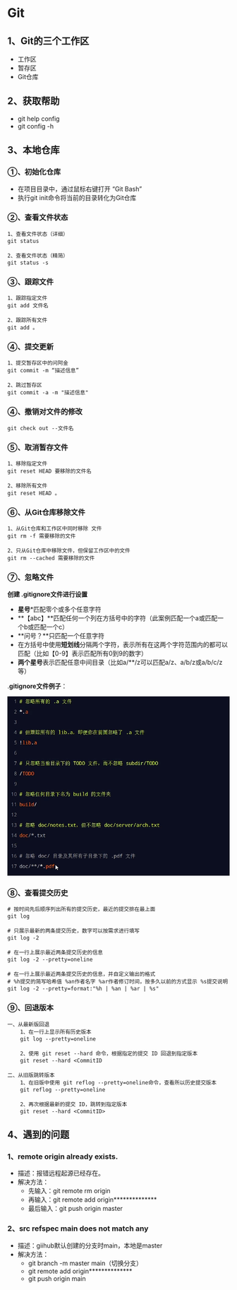 # Git

## 1、Git的三个工作区

- 工作区
- 暂存区
- Git仓库

## 2、获取帮助

- git help config
- git config -h

## 3、本地仓库

### ①、初始化仓库

- 在项目目录中，通过鼠标右键打开 “Git Bash”
- 执行git init命令将当前的目录转化为Git仓库

### ②、查看文件状态

```
1、查看文件状态（详细）
git status

2、查看文件状态（精简）
git status -s
```

### ③、跟踪文件

```
1、跟踪指定文件
git add 文件名

2、跟踪所有文件
git add 。
```

### ④、提交更新

```
1、提交暂存区中的问阿金
git commit -m “描述信息”

2、跳过暂存区
git commit -a -m "描述信息"
```

### ④、撤销对文件的修改

```
git check out --文件名
```

### ⑤、取消暂存文件

```
1、移除指定文件
git reset HEAD 要移除的文件名

2、移除所有文件
git reset HEAD 。
```

### ⑥、从Git仓库移除文件

```
1、从Git仓库和工作区中同时移除 文件
git rm -f 需要移除的文件

2、只从Git仓库中移除文件，但保留工作区中的文件
git rm --cached 需要移除的文件
```

### ⑦、忽略文件

**创建 .gitignore文件进行设置**

- **星号***匹配零个或多个任意字符
- **【abc】**匹配任何一个列在方括号中的字符（此案例匹配一个a或匹配一个b或匹配一个c）
- **问号？**只匹配一个任意字符
- 在方括号中使用**短划线**分隔两个字符，表示所有在这两个字符范围内的都可以匹配（比如【0-9】表示匹配所有0到9的数字）
- **两个星号**表示匹配任意中间目录（比如a/**/z可以匹配a/z、a/b/z或a/b/c/z等）

.**gitignore文件例子**：

![image-20220606105813178](截图\image-20220606105813178.png)

### ⑧、查看提交历史

```
# 按时间先后顺序列出所有的提交历史，最近的提交排在最上面
git log

# 只展示最新的两条提交历史，数字可以按需求进行填写
git log -2

# 在一行上展示最近两条提交历史的信息
git log -2 --pretty=oneline

# 在一行上展示最近两条提交历史的信息，并自定义输出的格式
# %h提交的简写哈希值 %an作者名字 %ar作者修订时间，按多久以前的方式显示 %s提交说明
git log -2 --pretty=format:"%h | %an | %ar | %s"
```

### ⑨、回退版本

```
一、从最新版回退
    1、在一行上显示所有历史版本
    git log --pretty=oneline

    2、使用 git reset --hard 命令，根据指定的提交 ID 回退到指定版本
    git reset --hard <CommitID

二、从旧版跳转版本
	1、在旧版中使用 git reflog --pretty=oneline命令，查看所以历史提交版本
	git reflog --pretty=oneline
	
	2、再次根据最新的提交 ID，跳转到指定版本
    git reset --hard <CommitID>
```



## 4、遇到的问题

### 1、remote origin already exists.

- 描述：报错远程起源已经存在。
- 解决方法：
  - 先输入：git remote rm origin
  - 再输入：git remote add origin**************
  - 最后输入：git push origin master 

### 2、src refspec main does not match any

- 描述：giihub默认创建的分支时main，本地是master
- 解决方法：
  - git branch -m master main（切换分支）
  - git remote add origin**************
  - git push origin main
